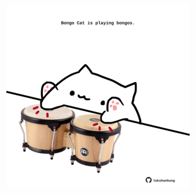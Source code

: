 <!-- built at 22/02/2023, 12:00:54 UTC -->
<p align="center">
  <img width="500" height="500" src="./ReadmeImage.svg">
</p>
